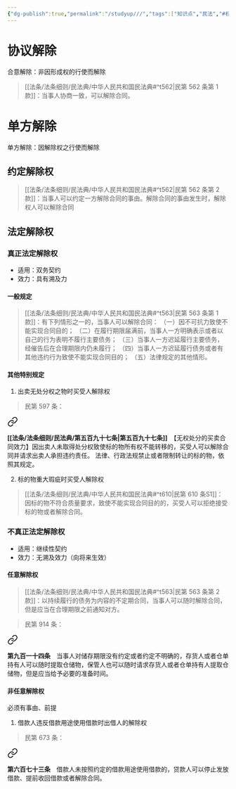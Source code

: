 ```yaml
---
{"dg-publish":true,"permalink":"/studyup///","tags":["知识点","民法","#权利","#民法权利"]}
---
```


# 协议解除
合意解除：非因形成权的行使而解除
> [[法条/法条细则/民法典/中华人民共和国民法典#^t562\|民第 562 条第 1 款]]：当事人协商一致，可以解除合同。
# 单方解除
单方解除：因解除权之行使而解除
## 约定解除权
> [[法条/法条细则/民法典/中华人民共和国民法典#^t562\|民第 562 条第 2 款]]：当事人可以约定一方解除合同的事由。解除合同的事由发生时，解除权人可以解除合同
## 法定解除权
### 真正法定解除权
- 适用：双务契约
- 效力：具有溯及力
#### 一般规定
> [[法条/法条细则/民法典/中华人民共和国民法典#^t563\|民第 563 条第 1 款]]：有下列情形之一的，当事人可以解除合同：
（一）因不可抗力致使不能实现合同目的；
（二）在履行期限届满前，当事人一方明确表示或者以自己的行为表明不履行主要债务；
（三）当事人一方迟延履行主要债务，经催告后在合理期限内仍未履行；
（四）当事人一方迟延履行债务或者有其他违约行为致使不能实现合同目的；
（五）法律规定的其他情形。
#### 其他特别规定
1. 出卖无处分权之物时买受人解除权
>民第 597 条：
<div class="transclusion internal-embed is-loaded"><a class="markdown-embed-link" href="/////#t597" aria-label="Open link"><svg xmlns="http://www.w3.org/2000/svg" width="24" height="24" viewBox="0 0 24 24" fill="none" stroke="currentColor" stroke-width="2" stroke-linecap="round" stroke-linejoin="round" class="svg-icon lucide-link"><path d="M10 13a5 5 0 0 0 7.54.54l3-3a5 5 0 0 0-7.07-7.07l-1.72 1.71"></path><path d="M14 11a5 5 0 0 0-7.54-.54l-3 3a5 5 0 0 0 7.07 7.07l1.71-1.71"></path></svg></a><div class="markdown-embed">



**[[法条/法条细则/民法典/第五百九十七条\|第五百九十七条]]**　【无权处分的买卖合同效力】因出卖人未取得处分权致使标的物所有权不能转移的，买受人可以解除合同并请求出卖人承担违约责任。
法律、行政法规禁止或者限制转让的标的物，依照其规定。 

</div></div>

2. 标的物重大瑕疵时买受人解除权
> [[法条/法条细则/民法典/中华人民共和国民法典#^t610\|民第 610 条S1]]：因标的物不符合质量要求，致使不能实现合同目的的，买受人可以拒绝接受标的物或者解除合同。
### 不真正法定解除权
- 适用：继续性契约
- 效力：无溯及效力（向将来生效）
#### 任意解除权
> [[法条/法条细则/民法典/中华人民共和国民法典#^t563\|民第 563 条第 2 款]]：以持续履行的债务为内容的不定期合同，当事人可以随时解除合同，但是应当在合理期限之前通知对方。

>民第 914 条：
<div class="transclusion internal-embed is-loaded"><a class="markdown-embed-link" href="/////#t914" aria-label="Open link"><svg xmlns="http://www.w3.org/2000/svg" width="24" height="24" viewBox="0 0 24 24" fill="none" stroke="currentColor" stroke-width="2" stroke-linecap="round" stroke-linejoin="round" class="svg-icon lucide-link"><path d="M10 13a5 5 0 0 0 7.54.54l3-3a5 5 0 0 0-7.07-7.07l-1.72 1.71"></path><path d="M14 11a5 5 0 0 0-7.54-.54l-3 3a5 5 0 0 0 7.07 7.07l1.71-1.71"></path></svg></a><div class="markdown-embed">



**第九百一十四条**　当事人对储存期限没有约定或者约定不明确的，存货人或者仓单持有人可以随时提取仓储物，保管人也可以随时请求存货人或者仓单持有人提取仓储物，但是应当给予必要的准备时间。 

</div></div>

#### 非任意解除权
必须有事由、前提
1. 借款人违反借款用途使用借款时出借人的解除权
>民第 673 条：
<div class="transclusion internal-embed is-loaded"><a class="markdown-embed-link" href="/////#t673" aria-label="Open link"><svg xmlns="http://www.w3.org/2000/svg" width="24" height="24" viewBox="0 0 24 24" fill="none" stroke="currentColor" stroke-width="2" stroke-linecap="round" stroke-linejoin="round" class="svg-icon lucide-link"><path d="M10 13a5 5 0 0 0 7.54.54l3-3a5 5 0 0 0-7.07-7.07l-1.72 1.71"></path><path d="M14 11a5 5 0 0 0-7.54-.54l-3 3a5 5 0 0 0 7.07 7.07l1.71-1.71"></path></svg></a><div class="markdown-embed">



**第六百七十三条**　借款人未按照约定的借款用途使用借款的，贷款人可以停止发放借款、提前收回借款或者解除合同。 

</div></div>
